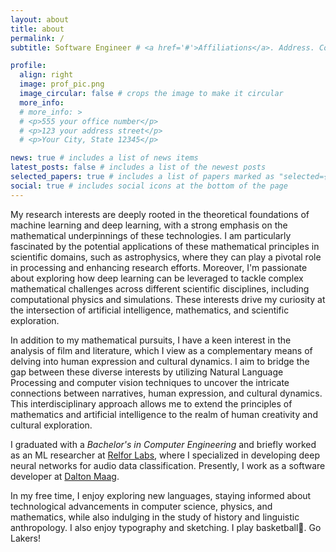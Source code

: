 ```yaml
---
layout: about
title: about
permalink: /
subtitle: Software Engineer # <a href='#'>Affiliations</a>. Address. Contacts. Moto. Etc.

profile:
  align: right
  image: prof_pic.png
  image_circular: false # crops the image to make it circular
  more_info:
  # more_info: >
  # <p>555 your office number</p>
  # <p>123 your address street</p>
  # <p>Your City, State 12345</p>

news: true # includes a list of news items
latest_posts: false # includes a list of the newest posts
selected_papers: true # includes a list of papers marked as "selected={true}"
social: true # includes social icons at the bottom of the page
---
```


My research interests are deeply rooted in the theoretical foundations of machine learning and deep learning, with a strong emphasis on the mathematical underpinnings of these technologies. I am particularly fascinated by the potential applications of these mathematical principles in scientific domains, such as astrophysics, where they can play a pivotal role in processing and enhancing research efforts. Moreover, I'm passionate about exploring how deep learning can be leveraged to tackle complex mathematical challenges across different scientific disciplines, including computational physics and simulations. These interests drive my curiosity at the intersection of artificial intelligence, mathematics, and scientific exploration.

In addition to my mathematical pursuits, I have a keen interest in the analysis of film and literature, which I view as a complementary means of delving into human expression and cultural dynamics. I aim to bridge the gap between these diverse interests by utilizing Natural Language Processing and computer vision techniques to uncover the intricate connections between narratives, human expression, and cultural dynamics. This interdisciplinary approach allows me to extend the principles of mathematics and artificial intelligence to the realm of human creativity and cultural exploration.

I graduated with a _Bachelor's in Computer Engineering_ and briefly worked as an
ML researcher at [Relfor Labs](https://www.relfor.com/), where I specialized in developing deep neural networks for audio
data classification. Presently, I work as a software developer at [Dalton
Maag](https://www.daltonmaag.com/).

In my free time, I enjoy exploring new languages, staying informed about
technological advancements in computer science, physics, and
mathematics, while also indulging in the study of history and linguistic
anthropology. I also enjoy typography and sketching. I play basketball:basketball:. Go Lakers!
